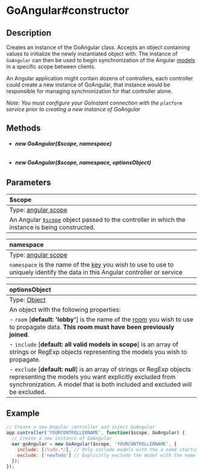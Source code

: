 # GoAngular#constructor

## Description

Creates an instance of the GoAngular class.  Accepts an object containing values to initialize
the newly instantiated object with. The instance of `GoAngular` can then be used to begin
synchronization of the Angular [models](http://docs.angularjs.org/guide/concepts#model) in a
specific scope between clients.

An Angular application might contain dozens of controllers, each controller could create a new instance of GoAngular, that instance would be responsible for managing synchronization for that controller alone.

*Note: You must configure your GoInstant connection with the `platform` service prior to creating a new instance of GoAngular*

## Methods

- ###### **new GoAngular($scope, namespace)**
- ###### **new GoAngular($scope, namespace, optionsObject)**

## Parameters

| $scope |
|:---|
| Type: [angular scope](http://docs.angularjs.org/guide/scope) |
| An Angular [`$scope`](http://docs.angularjs.org/guide/scope) object passed to the controller in which the instance is being constructed. |

| namespace |
|:---|
| Type: [angular scope](http://docs.angularjs.org/guide/scope) |
| `namespace` is the name of the [key](../../guides/retrieving_and_setting_keys.md) you wish to use to use to uniquely identify the data in this Angular controller or service |

| optionsObject |
|:---|
| Type: [Object](https://developer.mozilla.org/en-US/docs/Web/JavaScript/Reference/Global_Objects/Object) |
| An object with the following properties: |
| - `room` [**default: 'lobby'**] is the name of the [room](../../javascript_api/rooms/index.md) you wish to use to propagate data. __This room must have been previously joined__. |
| - `include` [**default: all valid models in scope**] is an array of strings or RegExp objects representing the models you wish to propagate. |
| - `exclude` [**default: null**] is an array of strings or RegExp objects representing the models you want explicitly excluded from synchronization. A model that is both included and excluded will be excluded. |

## Example

```js
// Create a new Angular controller and inject GoAngular
app.controller('YOURCONTROLLERNAME', function($scope, GoAngular) {
  // Create a new instance of GoAngular
  var goAngular = new GoAngular($scope, 'YOURCONTROLLERNAME', {
    include: [/todo.*/], // Only include models with the a name starting with todo
    exclude: ['newTodo'] // Explicitly exclude the model with the name newTodo
  });
});
```
